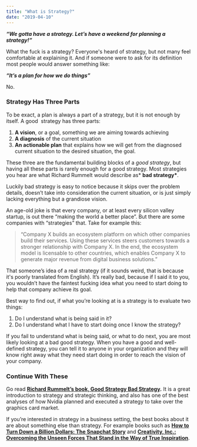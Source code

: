 ```yaml
---
title: "What is Strategy?"
date: "2019-04-10"
---
```


**_“We gotta have a strategy. Let’s have a weekend for planning a strategy!”_**

What the fuck is a strategy? Everyone's heard of strategy, but not many feel comfortable at explaining it. And if someone were to ask for its definition most people would answer something like:

**_“It’s a plan for how we do things”_**

No.

### Strategy Has Three Parts

To be exact, a plan is always a part of a strategy, but it is not enough by itself. A good  strategy has three parts:

1. **A vision**, or a goal, something we are aiming towards achieving
2. **A diagnosis** of the current situation
3. **An actionable plan** that explains how we will get from the diagnosed current situation to the desired situation, the goal.

These three are the fundamental building blocks of a _good strategy_, but having all these parts is rarely enough for a good strategy. Most strategies you hear are what Richard Rummelt would describe as\* **bad strategy\***.

Luckily bad strategy is easy to notice because it skips over the problem details, doesn’t take into consideration the current situation, or is just simply lacking everything but a grandiose vision.

An age-old joke is that every company, or at least every silicon valley startup, is out there “making the world a better place”. But there are some companies with “strategies” that. Take for example this:

> “Company X builds an ecosystem platform on which other companies build their services. Using these services steers customers towards a stronger relationship with Company X. In the end, the ecosystem model is licensable to other countries, which enables Company X to generate major revenue from digital business solutions.”

That someone’s idea of a real strategy (if it sounds weird, that is because it's poorly translated from English). It’s really bad, because if I said it to you, you wouldn’t have the faintest fucking idea what you need to start doing to help that company achieve its goal.

Best way to find out, if what you’re looking at is a strategy is to evaluate two things:

1. Do I understand what is being said in it?
2. Do I understand what I have to start doing once I know the strategy?

If you fail to understand what is being said, or what to do next, you are most likely looking at a bad good strategy. When you have a good and well-defined strategy, you can tell it to anyone in your organization and they will know right away what they need start doing in order to reach the vision of your company.

### Continue With These

Go read [**Richard Rummelt’s book, Good Strategy Bad Strategy**](https://www.amazon.com/Good-Strategy-Bad-Difference-Matters/dp/0307886239)**.** It is a great introduction to strategy and strategic thinking, and also has one of the best analyses of how Nvidia planned and executed a strategy to take over the graphics card market.

If you’re interested in strategy in a business setting, the best books about it are about something else than strategy. For example books such as **[How to Turn Down a Billion Dollars: The Snapchat Story](https://www.amazon.com/How-Turn-Down-Billion-Dollars/dp/1250108616)** and **[Creativity, Inc.: Overcoming the Unseen Forces That Stand in the Way of True Inspiration](https://www.amazon.com/Creativity-Inc-Overcoming-Unseen-Inspiration/dp/0812993012)**.
